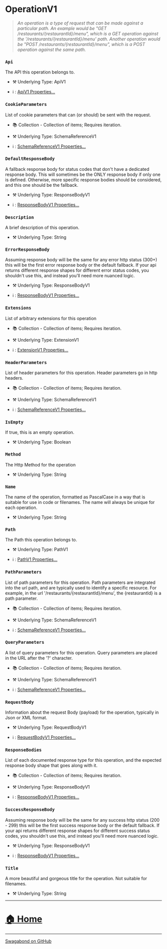# OperationV1

> *An operation is a type of request that can be made against a particular path. An example would be "GET /restaurants/{restaurantId}/menu", which is a GET operation against the '/restaurants/{restaurantId}/menu' path.  Another operation would be "POST /restaurants/{restaurantId}/menu", which is a POST operation against the same path.* 


### `Api`

The API this operation belongs to.



* ⚒️ Underlying Type: ApiV1

* ℹ️ : [ApiV1 Properties...](./ApiV1.md)



### `CookieParameters`

List of cookie parameters that can (or should) be sent with the request.


* 📚 Collection - Collection of items; Requires iteration.

* ⚒️ Underlying Type: SchemaReferenceV1

* ℹ️ : [SchemaReferenceV1 Properties...](./SchemaReferenceV1.md)



### `DefaultResponseBody`

A fallback response body for status codes that don't have a dedicated response body. This will sometimes be the ONLY response body if only one is defined.  Otherwise, more specific response bodies should be considered, and this one should be the fallback.



* ⚒️ Underlying Type: ResponseBodyV1

* ℹ️ : [ResponseBodyV1 Properties...](./ResponseBodyV1.md)



### `Description`

A brief description of this operation.



* ⚒️ Underlying Type: String



### `ErrorResponseBody`

Assuming response body will be the same for any error http status (300+) this will be the first error response body or the default fallback.              If your api returns different response shapes for different error status codes, you shouldn't use this, and instead you'll need more nuanced logic.



* ⚒️ Underlying Type: ResponseBodyV1

* ℹ️ : [ResponseBodyV1 Properties...](./ResponseBodyV1.md)



### `Extensions`

List of arbitrary extensions for this operation


* 📚 Collection - Collection of items; Requires iteration.

* ⚒️ Underlying Type: ExtensionV1

* ℹ️ : [ExtensionV1 Properties...](./ExtensionV1.md)



### `HeaderParameters`

List of header parameters for this operation.  Header parameters go in http headers.


* 📚 Collection - Collection of items; Requires iteration.

* ⚒️ Underlying Type: SchemaReferenceV1

* ℹ️ : [SchemaReferenceV1 Properties...](./SchemaReferenceV1.md)



### `IsEmpty`

If true, this is an empty operation.



* ⚒️ Underlying Type: Boolean



### `Method`

The Http Method for the operation



* ⚒️ Underlying Type: String



### `Name`

The name of the operation, formatted as PascalCase in a way that is suitable for use in code or filenames. The name will always be unique for each operation.



* ⚒️ Underlying Type: String



### `Path`

The Path this operation belongs to.



* ⚒️ Underlying Type: PathV1

* ℹ️ : [PathV1 Properties...](./PathV1.md)



### `PathParameters`

List of path parameters for this operation.  Path parameters are integrated into the url path, and are typically used to identify a specific resource. For example, in the url '/restaurants/{restaurantId}/menu', the {restaurantId} is a path parameter.


* 📚 Collection - Collection of items; Requires iteration.

* ⚒️ Underlying Type: SchemaReferenceV1

* ℹ️ : [SchemaReferenceV1 Properties...](./SchemaReferenceV1.md)



### `QueryParameters`

A list of query parameters for this operation.  Query parameters are placed in the URL after the '?' character.


* 📚 Collection - Collection of items; Requires iteration.

* ⚒️ Underlying Type: SchemaReferenceV1

* ℹ️ : [SchemaReferenceV1 Properties...](./SchemaReferenceV1.md)



### `RequestBody`

Information about the request Body (payload) for the operation, typically in Json or XML format.



* ⚒️ Underlying Type: RequestBodyV1

* ℹ️ : [RequestBodyV1 Properties...](./RequestBodyV1.md)



### `ResponseBodies`

List of each documented response type for this operation, and the expected response body shape that goes along with it.


* 📚 Collection - Collection of items; Requires iteration.

* ⚒️ Underlying Type: ResponseBodyV1

* ℹ️ : [ResponseBodyV1 Properties...](./ResponseBodyV1.md)



### `SuccessResponseBody`

Assuming response body will be the same for any success http status (200 - 299) this will be the first success response body or the default fallback.              If your api returns different response shapes for different success status codes, you shouldn't use this, and instead you'll need more nuanced logic.



* ⚒️ Underlying Type: ResponseBodyV1

* ℹ️ : [ResponseBodyV1 Properties...](./ResponseBodyV1.md)



### `Title`

A more beautiful and gorgeous title for the operation.  Not suitable for filenames.



* ⚒️ Underlying Type: String



___


# [🏠 Home](./ApiV1.md)


___

[Swagabond on GitHub](https://github.com/jordanbleu/swagabond)
